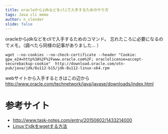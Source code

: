 ```yaml
---
title: oracleからjdkなどをcliで入手するためのやり方
tags: Java cli memo
author: n_slender
slide: false
---
```

oracleからjdkなどをcliで入手するためのコマンド。
忘れたころに必要になるのでメモ。（調べたら同様の記事がありました... ）

`wget --no-cookies --no-check-certificate --header "Cookie: gpw_e24=http%3A%2F%2Fwww.oracle.com%2F; oraclelicense=accept-securebackup-cookie"  http://download.oracle.com/otn-pub/java/jdk/8u112-b15/jdk-8u112-linux-x64.rpm`

webサイトから入手するときはこの辺から
http://www.oracle.com/technetwork/java/javase/downloads/index.html

# 参考サイト

* http://www.task-notes.com/entry/20150602/1433214000
* [Linuxでjdkをwgetする方法](http://qiita.com/hajimeni/items/67d9e9b0d169bf68d1c9)

